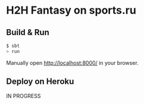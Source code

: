 # H2H Fantasy on sports.ru #

## Build & Run ##

```sh
$ sbt
> run
```

Manually open [http://localhost:8000/](http://localhost:8000/) in your browser.

## Deploy on Heroku ##

IN PROGRESS